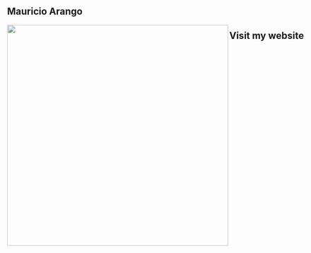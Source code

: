 <html>
  <head>
    <meta charset="utf-8">
    <meta name="viewport" content="width=device-width, initial-scale=1, minimal-ui">
    <title>MY NAME</title>
    <link rel="stylesheet" href="github-markdown.css">
    <style>
      body {
        box-sizing: border-box;
        min-width: 200px;
        max-width: 980px;
        margin: 0 auto;
        padding: 45px;
      }
    </style>
  </head>
  <body>
    <article class="markdown-body">
      <p align="center">
        <h1>Mauricio Arango</h1>
      </p>
      <p align="center">
        <img src="https://marangoisa.github.io/perfil.jpg" align="left" width="500">
      </p>
      <h2>Visit my website <a href="https://www.mauricio-arango.com/"/a></h2>
    </article>
  </body>
</html>
